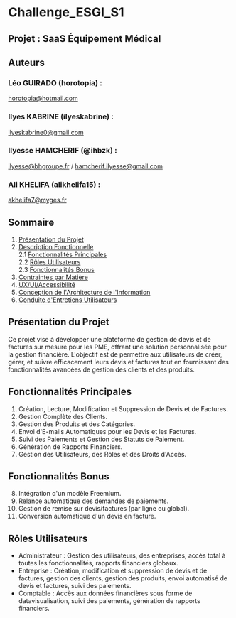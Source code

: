 # Challenge_ESGI_S1
## Projet : SaaS Équipement Médical  

## Auteurs
### Léo GUIRADO (horotopia) : 
horotopia@hotmail.com
### Ilyes KABRINE (ilyeskabrine) : 
ilyeskabrine0@gmail.com  
### Ilyesse HAMCHERIF (@ihbzk) : 
ilyesse@bhgroupe.fr / hamcherif.ilyesse@gmail.com
### Ali KHELIFA (alikhelifa15) : 
akhelifa7@myges.fr

## Sommaire
1. [Présentation du Projet](#présentation-du-projet)
2. [Description Fonctionnelle](#description-fonctionnelle)  
    2.1 [Fonctionnalités Principales](#fonctionnalités-principales)  
    2.2 [Rôles Utilisateurs](#rôles-utilisateurs)  
    2.3 [Fonctionnalités Bonus](#fonctionnalités-bonus)  
3. [Contraintes par Matière](#contraintes-par-matière)
4. [UX/UI/Accessibilité](#uxuiaccessibilité)
5. [Conception de l'Architecture de l'Information](#conception-de-larchitecture-de-linformation)
6. [Conduite d'Entretiens Utilisateurs](#conduite-dentretiens-utilisateurs)

## Présentation du Projet
Ce projet vise à développer une plateforme de gestion de devis et de factures sur mesure pour les PME, offrant une solution personnalisée pour la gestion financière. L'objectif est de permettre aux utilisateurs de créer, gérer, et suivre efficacement leurs devis et factures tout en fournissant des fonctionnalités avancées de gestion des clients et des produits. 

## Fonctionnalités Principales
1. Création, Lecture, Modification et Suppression de Devis et de Factures.
2. Gestion Complète des Clients.
3. Gestion des Produits et des Catégories.
4. Envoi d'E-mails Automatiques pour les Devis et les Factures.
5. Suivi des Paiements et Gestion des Statuts de Paiement.
6. Génération de Rapports Financiers.
7. Gestion des Utilisateurs, des Rôles et des Droits d'Accès.

## Fonctionnalités Bonus
8. Intégration d'un modèle Freemium.
9. Relance automatique des demandes de paiements.
10. Gestion de remise sur devis/factures (par ligne ou global).
11. Conversion automatique d'un devis en facture.

## Rôles Utilisateurs
- Administrateur : Gestion des utilisateurs, des entreprises, accès total à toutes les fonctionnalités, rapports financiers globaux.
- Entreprise : Création, modification et suppression de devis et de factures, gestion des clients, gestion des produits, envoi automatisé de devis et factures, suivi des paiements.
- Comptable : Accès aux données financières sous forme de datavisualisation, suivi des paiements, génération de rapports financiers.